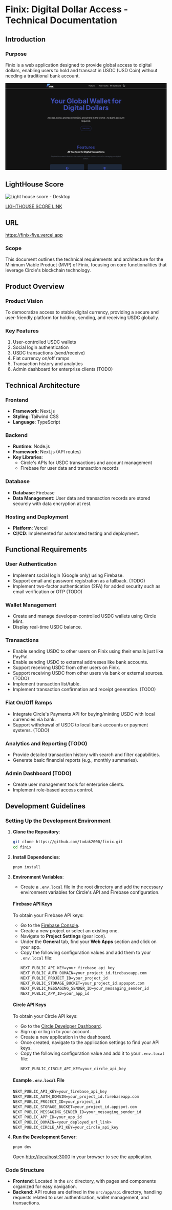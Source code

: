 # Finix: Digital Dollar Access - Technical Documentation

## Introduction

### Purpose

Finix is a web application designed to provide global access to digital dollars, enabling users to hold and transact in USDC (USD Coin) without needing a traditional bank account.

<img src="public/seo/ReadMe.png" alt="Alt Text">

## LightHouse Score

![Light house score - Desktop](lighthouse_results/desktop/pagespeed.svg)

[LIGHTHOUSE SCORE LINK](https://htmlpreview.github.io/?https://github.com/todak2000/finix-five/blob/main/lighthouse_results/desktop/finix-five.vercel.app.html)

## URL

https://finix-five.vercel.app

### Scope

This document outlines the technical requirements and architecture for the Minimum Viable Product (MVP) of Finix, focusing on core functionalities that leverage Circle's blockchain technology.

## Product Overview

### Product Vision

To democratize access to stable digital currency, providing a secure and user-friendly platform for holding, sending, and receiving USDC globally.

### Key Features

1. User-controlled USDC wallets
2. Social login authentication
3. USDC transactions (send/receive)
4. Fiat currency on/off ramps
5. Transaction history and analytics
6. Admin dashboard for enterprise clients (TODO)

## Technical Architecture

### Frontend

- **Framework**: Next.js
- **Styling**: Tailwind CSS
- **Language**: TypeScript

### Backend

- **Runtime**: Node.js
- **Framework**: Next.js (API routes)
- **Key Libraries**:
  - Circle's APIs for USDC transactions and account management
  - Firebase for user data and transaction records

### Database

- **Database**: Firebase
- **Data Management**: User data and transaction records are stored securely with data encryption at rest.

### Hosting and Deployment

- **Platform**: Vercel
- **CI/CD**: Implemented for automated testing and deployment.

## Functional Requirements

### User Authentication

- Implement social login (Google only) using Firebase.
- Support email and password registration as a fallback. (TODO)
- Implement two-factor authentication (2FA) for added security such as email verification or OTP (TODO)

### Wallet Management

- Create and manage developer-controlled USDC wallets using Circle Mint.
- Display real-time USDC balance.

### Transactions

- Enable sending USDC to other users on Finix using their emails just like PayPal.
- Enable sending USDC to external addresses like bank accounts.
- Support receiving USDC from other users on Finix.
- Support receiving USDC from other users via bank or external sources. (TODO)
- Implement transaction list/table.
- Implement transaction confirmation and receipt generation. (TODO)

### Fiat On/Off Ramps

- Integrate Circle's Payments API for buying/minting USDC with local currencies via bank.
- Support withdrawal of USDC to local bank accounts or payment systems. (TODO)

### Analytics and Reporting (TODO)

- Provide detailed transaction history with search and filter capabilities.
- Generate basic financial reports (e.g., monthly summaries).

### Admin Dashboard (TODO)

- Create user management tools for enterprise clients.
- Implement role-based access control.

## Development Guidelines

### Setting Up the Development Environment

1. **Clone the Repository**:

   ```bash
   git clone https://github.com/todak2000/finix.git
   cd finix
   ```

2. **Install Dependencies**:

   ```bash
   pnpm install
   ```

3. **Environment Variables**:

   - Create a `.env.local` file in the root directory and add the necessary environment variables for Circle's API and Firebase configuration.

   #### Firebase API Keys

   To obtain your Firebase API keys:

   - Go to the [Firebase Console](https://console.firebase.google.com/).
   - Create a new project or select an existing one.
   - Navigate to **Project Settings** (gear icon).
   - Under the **General** tab, find your **Web Apps** section and click on your app.
   - Copy the following configuration values and add them to your `.env.local` file:
     ```
     NEXT_PUBLIC_API_KEY=your_firebase_api_key
     NEXT_PUBLIC_AUTH_DOMAIN=your_project_id.firebaseapp.com
     NEXT_PUBLIC_PROJECT_ID=your_project_id
     NEXT_PUBLIC_STORAGE_BUCKET=your_project_id.appspot.com
     NEXT_PUBLIC_MESSAGING_SENDER_ID=your_messaging_sender_id
     NEXT_PUBLIC_APP_ID=your_app_id
     ```

   #### Circle API Keys

   To obtain your Circle API keys:

   - Go to the [Circle Developer Dashboard](https://dashboard.circle.com/).
   - Sign up or log in to your account.
   - Create a new application in the dashboard.
   - Once created, navigate to the application settings to find your API keys.
   - Copy the following configuration value and add it to your `.env.local` file:
     ```
     NEXT_PUBLIC_CIRCLE_API_KEY=your_circle_api_key
     ```

   #### Example `.env.local` File

   ```plaintext
   NEXT_PUBLIC_API_KEY=your_firebase_api_key
   NEXT_PUBLIC_AUTH_DOMAIN=your_project_id.firebaseapp.com
   NEXT_PUBLIC_PROJECT_ID=your_project_id
   NEXT_PUBLIC_STORAGE_BUCKET=your_project_id.appspot.com
   NEXT_PUBLIC_MESSAGING_SENDER_ID=your_messaging_sender_id
   NEXT_PUBLIC_APP_ID=your_app_id
   NEXT_PUBLIC_DOMAIN=<your_deployed_url_link>
   NEXT_PUBLIC_CIRCLE_API_KEY=your_circle_api_key
   ```

4. **Run the Development Server**:
   ```bash
   pnpm dev
   ```
   Open [http://localhost:3000](http://localhost:3000) in your browser to see the application.

### Code Structure

- **Frontend**: Located in the `src` directory, with pages and components organized for easy navigation.
- **Backend**: API routes are defined in the `src/app/api` directory, handling requests related to user authentication, wallet management, and transactions.

